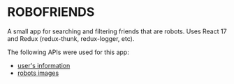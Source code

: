 # ROBOFRIENDS

A small app for searching and filtering friends that are robots.
Uses React 17 and Redux (redux-thunk, redux-logger, etc).

The following APIs were used for this app:

- [user's information](https://jsonplaceholder.typicode.com/users)
- [robots images](https://robohash.org)
